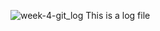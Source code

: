 ![week-4-git_log](https://github.com/user-attachments/assets/4339d4b8-0230-40aa-b04b-7b2f452af540)
This is a log file
